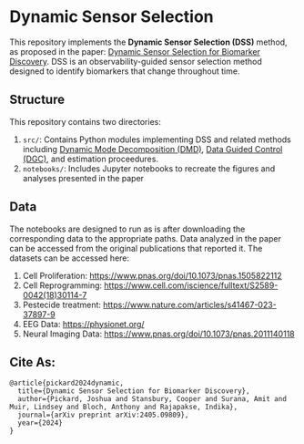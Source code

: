 # Dynamic Sensor Selection

This repository implements the **Dynamic Sensor Selection (DSS)** method, as proposed in the paper: [Dynamic Sensor Selection for Biomarker Discovery](https://arxiv.org/abs/2405.09809). DSS is an observability-guided sensor selection method designed to identify biomarkers that change throughout time.

## Structure
This repository contains two directories:

1. `src/`: Contains Python modules implementing DSS and related methods including [Dynamic Mode Decomposition (DMD)](https://www.annualreviews.org/content/journals/10.1146/annurev-fluid-030121-015835), [Data Guided Control (DGC)](https://www.pnas.org/doi/10.1073/pnas.1712350114), and estimation proceedures.
2. `notebooks/`: Includes Jupyter notebooks to recreate the figures and analyses presented in the paper

## Data

The notebooks are designed to run as is after downloading the corresponding data to the appropriate paths. Data analyzed in the paper can be accessed from the original publications that reported it. The datasets can be accessed here:
1. Cell Proliferation: https://www.pnas.org/doi/10.1073/pnas.1505822112
2. Cell Reprogramming: https://www.cell.com/iscience/fulltext/S2589-0042(18)30114-7
3. Pestecide treatment: https://www.nature.com/articles/s41467-023-37897-9
1. EEG Data: https://physionet.org/
2. Neural Imaging Data: https://www.pnas.org/doi/10.1073/pnas.2011140118

## Cite As:
```
@article{pickard2024dynamic,
  title={Dynamic Sensor Selection for Biomarker Discovery},
  author={Pickard, Joshua and Stansbury, Cooper and Surana, Amit and Muir, Lindsey and Bloch, Anthony and Rajapakse, Indika},
  journal={arXiv preprint arXiv:2405.09809},
  year={2024}
}
```
